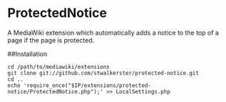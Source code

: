 ProtectedNotice
================

A MediaWiki extension which automatically adds a notice to the top of a page if the page is protected.

##Installation

```
cd /path/to/mediawiki/extensions
git clone git://github.com/stwalkerster/protected-notice.git
cd ..
echo 'require_once("$IP/extensions/protected-notice/ProtectedNotice.php");' >> LocalSettings.php
```